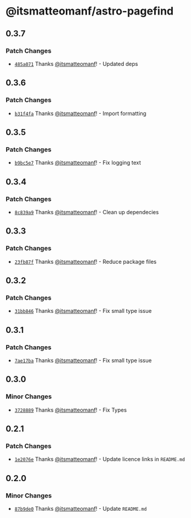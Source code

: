 # @itsmatteomanf/astro-pagefind

## 0.3.7

### Patch Changes

- [`485a071`](https://github.com/itsmatteomanf/astro-components/commit/485a0712167442c8d1ad62696b6ef36bd0c49e9b) Thanks [@itsmatteomanf](https://github.com/itsmatteomanf)! - Updated deps

## 0.3.6

### Patch Changes

- [`b31f4fa`](https://github.com/itsmatteomanf/astro-components/commit/b31f4fab855e65dfb01494d80207a7160d89eb9a) Thanks [@itsmatteomanf](https://github.com/itsmatteomanf)! - Import formatting

## 0.3.5

### Patch Changes

- [`b9bc5e7`](https://github.com/itsmatteomanf/astro-components/commit/b9bc5e7f3d7e16cf31f30aa508c4875248f79336) Thanks [@itsmatteomanf](https://github.com/itsmatteomanf)! - Fix logging text

## 0.3.4

### Patch Changes

- [`8c839a9`](https://github.com/itsmatteomanf/astro-components/commit/8c839a9d47f09493269a8d13d138daf36c61f71a) Thanks [@itsmatteomanf](https://github.com/itsmatteomanf)! - Clean up dependecies

## 0.3.3

### Patch Changes

- [`23fb87f`](https://github.com/itsmatteomanf/astro-components/commit/23fb87fc6e29df36bba676bbabf45350759d5639) Thanks [@itsmatteomanf](https://github.com/itsmatteomanf)! - Reduce package files

## 0.3.2

### Patch Changes

- [`31bb846`](https://github.com/itsmatteomanf/astro-components/commit/31bb846ea37475fa6dab554118a6390b7f5ef92f) Thanks [@itsmatteomanf](https://github.com/itsmatteomanf)! - Fix small type issue

## 0.3.1

### Patch Changes

- [`7ae17ba`](https://github.com/itsmatteomanf/astro-components/commit/7ae17ba558dc8c4d8b2c131de07675676876038c) Thanks [@itsmatteomanf](https://github.com/itsmatteomanf)! - Fix small type issue

## 0.3.0

### Minor Changes

- [`3728889`](https://github.com/itsmatteomanf/astro-components/commit/372888993583cd3f646de82d6aac57bd5d9fb515) Thanks [@itsmatteomanf](https://github.com/itsmatteomanf)! - Fix Types

## 0.2.1

### Patch Changes

- [`1e2076e`](https://github.com/itsmatteomanf/astro-components/commit/1e2076e1ed5886f235d056526f170be4fd6dcaea) Thanks [@itsmatteomanf](https://github.com/itsmatteomanf)! - Update licence links in `README.md`

## 0.2.0

### Minor Changes

- [`87b9de0`](https://github.com/itsmatteomanf/astro-components/commit/87b9de0d5ada537b60c848fa293e648f687cb0d4) Thanks [@itsmatteomanf](https://github.com/itsmatteomanf)! - Update `README.md`
